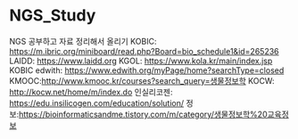 # NGS_Study
NGS 공부하고 자료 정리해서 올리기
KOBIC: https://m.ibric.org/miniboard/read.php?Board=bio_schedule1&id=265236
LAIDD: https://www.laidd.org
KGOL: https://www.kola.kr/main/index.jsp
KOBIC
edwith: https://www.edwith.org/myPage/home?searchType=closed
KMOOC:http://www.kmooc.kr/courses?search_query=생물정보학
KOCW: http://kocw.net/home/m/index.do
인실리코젠: https://edu.insilicogen.com/education/solution/
정보:https://bioinformaticsandme.tistory.com/m/category/생물정보학%20교육정보
